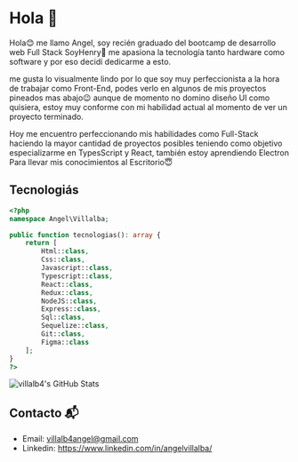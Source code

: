 # Hola 👋

Hola😊 me llamo Angel, soy recién graduado del bootcamp de desarrollo web Full Stack SoyHenry🥳 me apasiona la tecnología tanto hardware como software y por eso decidí dedicarme a esto.

me gusta lo visualmente lindo por lo que soy muy perfeccionista a la hora de trabajar como Front-End, podes verlo en algunos de mis proyectos pineados mas abajo😉 aunque de momento no domino diseño UI como quisiera, estoy muy conforme con mi habilidad actual al momento de ver un proyecto terminado.

Hoy me encuentro perfeccionando mis habilidades como Full-Stack haciendo la mayor cantidad de proyectos posibles teniendo como objetivo especializarme en TypesScript y React, también estoy aprendiendo Electron Para llevar mis conocimientos al Escritorio😇

## Tecnologiás

```php
<?php
namespace Angel\Villalba;

public function tecnologias(): array {
    return [
        Html::class,
        Css::class,
        Javascript::class,
        Typescript::class,
        React::class,
        Redux::class,
        NodeJS::class,
        Express::class,
        Sql::class,
        Sequelize::class,
        Git::class,
        Figma::class
    ];
}
?>
```

<img src="https://github-readme-stats.vercel.app/api?username=villalb4&show_icons=true&theme=onedark" alt="villalb4's GitHub Stats">

## Contacto 📬
- Email: villalb4angel@gmail.com
- Linkedin: https://www.linkedin.com/in/angelvillalba/
